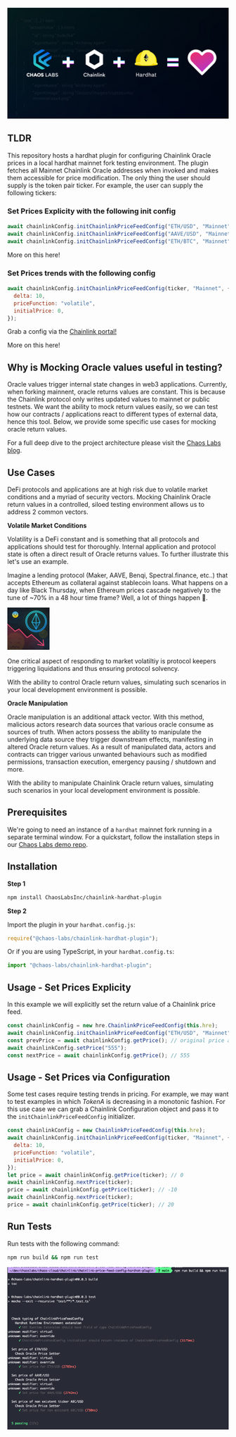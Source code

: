 ![Chaos Labs - Chainlink Collab](https://github.com/ChaosLabsInc/chainlink-hardhat-plugin/blob/main/img/ChaosLabsChainlinkHardhatPlugin.jpg)

## TLDR

This repository hosts a hardhat plugin for configuring Chainlink Oracle prices in a local hardhat mainnet fork testing environment. The plugin fetches all Mainnet Chainlink Oracle addresses when invoked and makes them accessible for price modification. The only thing the user should supply is the token pair ticker. For example, the user can supply the following tickers:

### Set Prices Explicity with the following init config

```js
await chainlinkConfig.initChainlinkPriceFeedConfig("ETH/USD", "Mainnet");
await chainlinkConfig.initChainlinkPriceFeedConfig("AAVE/USD", "Mainnet");
await chainlinkConfig.initChainlinkPriceFeedConfig("ETH/BTC", "Mainnet");
```

<a name="explicitusage"></a> More on this here!

### Set Prices trends with the following config

```js
await chainlinkConfig.initChainlinkPriceFeedConfig(ticker, "Mainnet", {
  delta: 10,
  priceFunction: "volatile",
  initialPrice: 0,
});
```

Grab a config via the [Chainlink portal!](https://chainlink.chaoslabs.xyz/oracle-configuration/chainlink)

<a name="configusage"></a> More on this here!

## Why is Mocking Oracle values useful in testing?

Oracle values trigger internal state changes in web3 applications. Currently, when forking mainnent, oracle returns values are constant. This is because the Chainlink protocol only writes updated values to mainnet or public testnets. We want the ability to mock return values easily, so we can test how our contracts / applications react to different types of external data, hence this tool. Below, we provide some specific use cases for mocking oracle return values.

For a full deep dive to the project architecture please visit the [Chaos Labs blog](https://chaoslabs.xyz/blog).

## Use Cases

DeFi protocols and applications are at high risk due to volatile market conditions and a myriad of security vectors. Mocking Chainlink Oracle return values in a controlled, siloed testing environment allows us to address 2 common vectors.

**Volatile Market Conditions**

Volatility is a DeFi constant and is something that all protocols and applications should test for thoroughly. Internal application and protocol state is often a direct result of Oracle returns values. To further illustrate this let's use an example.

Imagine a lending protocol (Maker, AAVE, Benqi, Spectral.finance, etc..) that accepts Ethereum as collateral against stablecoin loans. What happens on a day like Black Thursday, when Ethereum prices cascade negatively to the tune of ~70% in a 48 hour time frame? Well, a lot of things happen 🤦.

![Black Thursday Img](https://github.com/ChaosLabsInc/chainlink-hardhat-plugin/blob/main/img/Cascading-ETH.png)

One critical aspect of responding to market volatiltiy is protocol keepers triggering liquidations and thus ensuring protocol solvency.

With the ability to control Oracle return values, simulating such scenarios in your local development environment is possible.

**Oracle Manipulation**

Oracle manipulation is an additional attack vector. With this method, malicious actors research data sources that various oracle consume as sources of truth. When actors possess the ability to manipulate the underlying data source they trigger downstream effects, manifesting in altered Oracle return values. As a result of manipulated data, actors and contracts can trigger various unwanted behaviours such as modified permissions, transaction execution, emergency pausing / shutdown and more.

With the ability to manipulate Chainlink Oracle return values, simulating such scenarios in your local development environment is possible.

## Prerequisites

We're going to need an instance of a `hardhat` mainnet fork running in a separate terminal window. For a quickstart, follow the installation steps in our [Chaos Labs demo repo](https://github.com/ChaosLabsInc/demo-plugins-repo).

## Installation

**Step 1**

```bash
npm install ChaosLabsInc/chainlink-hardhat-plugin
```

**Step 2**

Import the plugin in your `hardhat.config.js`:

```js
require("@chaos-labs/chainlink-hardhat-plugin");
```

Or if you are using TypeScript, in your `hardhat.config.ts`:

```ts
import "@chaos-labs/chainlink-hardhat-plugin";
```

## <a name="explicitusage"></a> Usage - Set Prices Explicity

In this example we will explicitly set the return value of a Chainlink price feed.

```js
const chainlinkConfig = new hre.ChainlinkPriceFeedConfig(this.hre);
await chainlinkConfig.initChainlinkPriceFeedConfig("ETH/USD", "Mainnet");
const prevPrice = await chainlinkConfig.getPrice(); // original price at time of mainnet fork
await chainlinkConfig.setPrice("555");
const nextPrice = await chainlinkConfig.getPrice(); // 555
```

## <a name="configusage"></a> Usage - Set Prices via Configuration

Some test cases require testing trends in pricing. For example, we may want to test examples in which _TokenA_ is decreasing in a monotonic fashion. For this use case we can grab a Chainlink Configuration object and pass it to the `initChainlinkPriceFeedConfig` initializer.

```js
const chainlinkConfig = new ChainlinkPriceFeedConfig(this.hre);
await chainlinkConfig.initChainlinkPriceFeedConfig(ticker, "Mainnet", {
  delta: 10,
  priceFunction: "volatile",
  initialPrice: 0,
});
let price = await chainlinkConfig.getPrice(ticker); // 0
await chainlinkConfig.nextPrice(ticker);
price = await chainlinkConfig.getPrice(ticker); // -10
await chainlinkConfig.nextPrice(ticker);
price = await chainlinkConfig.getPrice(ticker); // 20
```

## Run Tests

Run tests with the following command:

```bash
npm run build && npm run test
```

![Tests output](https://github.com/ChaosLabsInc/chainlink-hardhat-plugin/blob/main/img/RunTests.png)
